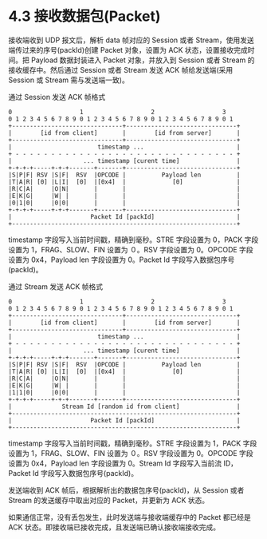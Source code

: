 # 4.3 接收数据包(Packet)

接收端收到 UDP 报文后，解析 data 帧对应的 Session 或者 Stream，使用发送端传过来的序号(packId)创建 Packet 对象，设置为 ACK 状态，设置接收完成时间。把 Payload 数据封装进入 Packet 对象，并放入到 Session 或者 Stream 的接收缓存中。然后通过 Session 或者 Stream 发送 ACK 帧给发送端(采用 Session 或 Stream 需与发送端一致)。

通过 Session 发送 ACK 帧格式

```
0                   1                   2                   3
0 1 2 3 4 5 6 7 8 9 0 1 2 3 4 5 6 7 8 9 0 1 2 3 4 5 6 7 8 9 0 1
+-------------------------------+-------------------------------+
|        [id from client]       |        [id from server]       |
+-------------------------------+-------------------------------+
|                        timestamp ...                          |
+ - - - - - - - - - - - - - - - - - - - - - - - - - - - - - - - +
|                    ... timestamp [curent time]                |
+-+-+-+-----+-+-+-------+-------+-------------------------------+
|S|P|F| RSV |S|F|  RSV  |OPCODE |          Payload len          |
|T|A|R| [0] |L|I|  [0]  |[0x4]  |             [0]               |
|R|C|A|     |O|N|       |       |                               |
|E|K|G|     |W| |       |       |                               |
|0|1|0|     |0|0|       |       |                               |
+-+-+-+-----+-+-+-------+-------+-------------------------------+
|                      Packet Id [packId]                       |
+---------------------------------------------------------------+
```

timestamp 字段写入当前时间戳，精确到毫秒。STRE 字段设置为 0，PACK 字段设置为 1，FRAG、SLOW、FIN 设置为 ０。RSV 字段设置为 0。OPCODE 字段设置为 0x4，Payload len 字段设置为 0。Packet Id 字段写入数据包序号(packId)。

通过 Stream 发送 ACK 帧格式

```
0                   1                   2                   3
0 1 2 3 4 5 6 7 8 9 0 1 2 3 4 5 6 7 8 9 0 1 2 3 4 5 6 7 8 9 0 1
+-------------------------------+-------------------------------+
|        [id from client]       |        [id from server]       |
+-------------------------------+-------------------------------+
|                        timestamp ...                          |
+ - - - - - - - - - - - - - - - - - - - - - - - - - - - - - - - +
|                    ... timestamp [curent time]                |
+-+-+-+-----+-+-+-------+-------+-------------------------------+
|S|P|F| RSV |S|F|  RSV  |OPCODE |          Payload len          |
|T|A|R| [0] |L|I|  [0]  |[0x4]  |             [0]               |
|R|C|A|     |O|N|       |       |                               |
|E|K|G|     |W| |       |       |                               |
|1|1|0|     |0|0|       |       |                               |
+-+-+-+-----+-+-+-------+-------+-------------------------------+
|              Stream Id [random id from client]                |
+---------------------------------------------------------------+
|                      Packet Id [packId]                       |
+---------------------------------------------------------------+
```

timestamp 字段写入当前时间戳，精确到毫秒。STRE 字段设置为 1，PACK 字段设置为 1，FRAG、SLOW、FIN 设置为 ０。RSV 字段设置为 0。OPCODE 字段设置为 0x4，Payload len 字段设置为 0。Stream Id 字段写入当前流 ID，Packet Id 字段写入数据包序号(packId)。

发送端收到 ACK 帧后，根据解析出的数据包序号(packId)，从 Session 或者 Stream 的发送缓存中取出对应的 Packet，并更新为 ACK 状态。

如果通信正常，没有丢包发生，此时发送端与接收端缓存中的 Packet 都已经是 ACK 状态。即接收端已接收完成，且发送端已确认接收端接收完成。